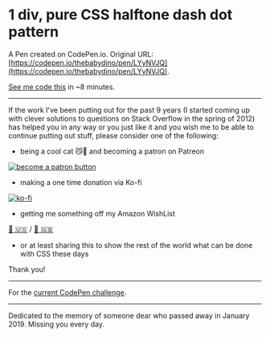 # 1 div, pure CSS halftone dash dot pattern

A Pen created on CodePen.io. Original URL: [https://codepen.io/thebabydino/pen/LYyNVJQ](https://codepen.io/thebabydino/pen/LYyNVJQ).

[See me code this](https://youtu.be/zr_11V64GUw) in ~8 minutes.

---

If the work I've been putting out for the past 9 years (I started coming up with clever solutions to questions on Stack Overflow in the spring of 2012) has helped you in any way or you just like it and you wish me to be able to continue putting out stuff, please consider one of the following:

* being a cool cat 😼🎩 and becoming a patron on Patreon

[![become a patron button](https://c5.patreon.com/external/logo/become_a_patron_button.png)](https://www.patreon.com/anatudor)

* making a one time donation via Ko-fi

[![ko-fi](https://ko-fi.com/img/githubbutton_sm.svg)](https://ko-fi.com/C1C84CNNZ)

* getting me something off my Amazon WishList 

[🎁 🇺🇸](https://www.amazon.com/gp/registry/wishlist/2Y3C4722GXH0I/) / [🎁 🇬🇧](https://www.amazon.co.uk/gp/registry/wishlist/2I25W7U0KADSR/)

* or at least sharing this to show the rest of the world what can be done with CSS these days

Thank you!

---

For the [current CodePen challenge](https://codepen.io/challenges/2021/july/1).

---

Dedicated to the memory of someone dear who passed away in January 2019. Missing you every day.